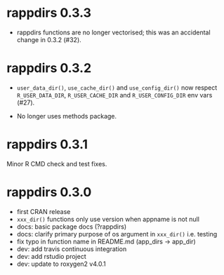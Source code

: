 # rappdirs 0.3.3

* rappdirs functions are no longer vectorised; this was an accidental change
  in 0.3.2 (#32).

# rappdirs 0.3.2

* `user_data_dir()`, `use_cache_dir()` and `use_config_dir()` now respect
  `R_USER_DATA_DIR`, `R_USER_CACHE_DIR` and `R_USER_CONFIG_DIR` env vars
  (#27).

* No longer uses methods package.

# rappdirs 0.3.1

Minor R CMD check and test fixes.

# rappdirs 0.3.0

* first CRAN release
* `xxx_dir()` functions only use version when appname is not null
* docs: basic package docs (?rappdirs)
* docs: clarify primary purpose of os argument in `xxx_dir()` i.e. testing
* fix typo in function name in README.md (app_dirs -> app_dir)
* dev: add travis continuous integration
* dev: add rstudio project
* dev: update to roxygen2 v4.0.1
